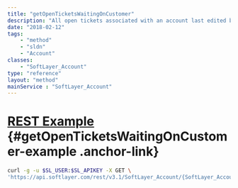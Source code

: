 ```yaml
---
title: "getOpenTicketsWaitingOnCustomer"
description: "All open tickets associated with an account last edited by an employee."
date: "2018-02-12"
tags:
    - "method"
    - "sldn"
    - "Account"
classes:
    - "SoftLayer_Account"
type: "reference"
layout: "method"
mainService : "SoftLayer_Account"
---
```


# [REST Example](#getOpenTicketsWaitingOnCustomer-example) <a href="/article/rest/"><i class="fas fa-question"></i></a> {#getOpenTicketsWaitingOnCustomer-example .anchor-link} 
```bash
curl -g -u $SL_USER:$SL_APIKEY -X GET \
'https://api.softlayer.com/rest/v3.1/SoftLayer_Account/{SoftLayer_AccountID}/getOpenTicketsWaitingOnCustomer'
```

